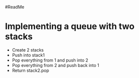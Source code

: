 ﻿#ReadMe
# Implementing a queue with two stacks
 - Create 2 stacks
 - Push into stack1
 - Pop everything from 1 and push into 2
 - Pop everything from 2 and push back into 1
 - Return stack2.pop